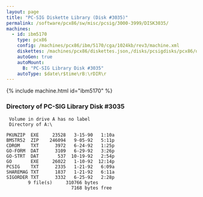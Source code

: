 ```yaml
---
layout: page
title: "PC-SIG Diskette Library (Disk #3035)"
permalink: /software/pcx86/sw/misc/pcsig/3000-3999/DISK3035/
machines:
  - id: ibm5170
    type: pcx86
    config: /machines/pcx86/ibm/5170/cga/1024kb/rev3/machine.xml
    diskettes: /machines/pcx86/diskettes.json,/disks/pcsigdisks/pcx86/diskettes.json
    autoGen: true
    autoMount:
      B: "PC-SIG Library Disk #3035"
    autoType: $date\r$time\rB:\rDIR\r
---
```


{% include machine.html id="ibm5170" %}

### Directory of PC-SIG Library Disk #3035

     Volume in drive A has no label
     Directory of A:\

    PKUNZIP  EXE     23528   3-15-90   1:10a
    BMSTR52  ZIP    246094   9-05-92   5:11p
    CDROM    TXT      3972   6-24-92   1:25p
    GO-FORM  DAT      3109   6-29-92   3:26p
    GO-STRT  DAT       537  10-19-92   2:54p
    GO       EXE     26022   1-10-92  12:14p
    PCSIG    TXT      2335   1-21-92   6:09a
    SHAREMAG TXT      1837   1-21-92   6:11a
    SIGORDER TXT      3332   6-25-92   2:28p
            9 file(s)     310766 bytes
                            7168 bytes free
